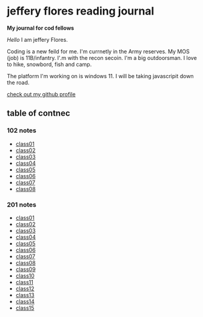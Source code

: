 # jeffery flores reading journal   

**My journal for cod fellows**

*Hello* I am jeffery Flores.

Coding is a new feild for me. I'm currnetly in the Army reserves. My MOS (job) is 11B/infantry. I'.m with the recon secoin. I'm a big outdoorsman. I love to hike, snowbord, fish and camp.

The platform I'm working on is windows 11. I will be taking javascripit down the road. 


[check out my github profile](http://github.com/flores1999)

## table of contnec 

### 102 notes 
 
 * [class01](102/read01.md)
 * [class02](102/read02.md)
 * [class03](102/read03.md)
 * [class04](102/read04.md)
 * [class05](102/read05.md)
 * [class06](102/read06.md)
 * [class07](102/read07.md)
 * [class08](102/read08.md)
### 201 notes 
 
 * [class01](201/read01.md)
 * [class02](201/read02.md)
 * [class03](201/read03.md)
 * [class04](201/read04.md)
 * [class05](201/read05.md)
 * [class06](201/read06.md)
 * [class07](201/read07.md)
 * [class08](201/read08.md)
 * [class09](201/read09.md)
 * [class10](201/read10.md)
 * [class11](201/read11.md)
 * [class12](201/read12.md)
 * [class13](201/read13.md)
 * [class14](201/read14.md)
 * [class15](201/read15.md)

